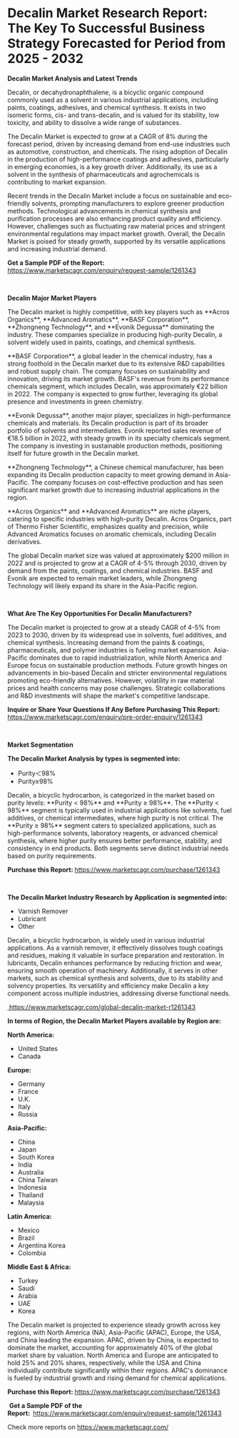<p><h1>Decalin Market Research Report: The Key To Successful Business Strategy Forecasted for Period from 2025 - 2032</h1></p><p><strong>Decalin Market Analysis and Latest Trends</strong></p>
<p><p>Decalin, or decahydronaphthalene, is a bicyclic organic compound commonly used as a solvent in various industrial applications, including paints, coatings, adhesives, and chemical synthesis. It exists in two isomeric forms, cis- and trans-decalin, and is valued for its stability, low toxicity, and ability to dissolve a wide range of substances.</p><p>The Decalin Market is expected to grow at a CAGR of 8% during the forecast period, driven by increasing demand from end-use industries such as automotive, construction, and chemicals. The rising adoption of Decalin in the production of high-performance coatings and adhesives, particularly in emerging economies, is a key growth driver. Additionally, its use as a solvent in the synthesis of pharmaceuticals and agrochemicals is contributing to market expansion.</p><p>Recent trends in the Decalin Market include a focus on sustainable and eco-friendly solvents, prompting manufacturers to explore greener production methods. Technological advancements in chemical synthesis and purification processes are also enhancing product quality and efficiency. However, challenges such as fluctuating raw material prices and stringent environmental regulations may impact market growth. Overall, the Decalin Market is poised for steady growth, supported by its versatile applications and increasing industrial demand.</p></p>
<p><strong>Get a Sample PDF of the Report:&nbsp;</strong> <a href="https://www.marketscagr.com/enquiry/request-sample/1261343?utm_campaign=2192&utm_medium=2&utm_source=Github&utm_content=ia&utm_term=26012025&utm_id=decalin">https://www.marketscagr.com/enquiry/request-sample/1261343</a></p>
<p>&nbsp;</p>
<p><strong>Decalin Major Market Players</strong></p>
<p><p>The Decalin market is highly competitive, with key players such as **Acros Organics**, **Advanced Aromatics**, **BASF Corporation**, **Zhongneng Technology**, and **Evonik Degussa** dominating the industry. These companies specialize in producing high-purity Decalin, a solvent widely used in paints, coatings, and chemical synthesis.</p><p>**BASF Corporation**, a global leader in the chemical industry, has a strong foothold in the Decalin market due to its extensive R&D capabilities and robust supply chain. The company focuses on sustainability and innovation, driving its market growth. BASF's revenue from its performance chemicals segment, which includes Decalin, was approximately €22 billion in 2022. The company is expected to grow further, leveraging its global presence and investments in green chemistry.</p><p>**Evonik Degussa**, another major player, specializes in high-performance chemicals and materials. Its Decalin production is part of its broader portfolio of solvents and intermediates. Evonik reported sales revenue of €18.5 billion in 2022, with steady growth in its specialty chemicals segment. The company is investing in sustainable production methods, positioning itself for future growth in the Decalin market.</p><p>**Zhongneng Technology**, a Chinese chemical manufacturer, has been expanding its Decalin production capacity to meet growing demand in Asia-Pacific. The company focuses on cost-effective production and has seen significant market growth due to increasing industrial applications in the region.</p><p>**Acros Organics** and **Advanced Aromatics** are niche players, catering to specific industries with high-purity Decalin. Acros Organics, part of Thermo Fisher Scientific, emphasizes quality and precision, while Advanced Aromatics focuses on aromatic chemicals, including Decalin derivatives.</p><p>The global Decalin market size was valued at approximately $200 million in 2022 and is projected to grow at a CAGR of 4-5% through 2030, driven by demand from the paints, coatings, and chemical industries. BASF and Evonik are expected to remain market leaders, while Zhongneng Technology will likely expand its share in the Asia-Pacific region.</p></p>
<p>&nbsp;</p>
<p><strong>What Are The Key Opportunities For Decalin Manufacturers?</strong></p>
<p><p>The Decalin market is projected to grow at a steady CAGR of 4-5% from 2023 to 2030, driven by its widespread use in solvents, fuel additives, and chemical synthesis. Increasing demand from the paints & coatings, pharmaceuticals, and polymer industries is fueling market expansion. Asia-Pacific dominates due to rapid industrialization, while North America and Europe focus on sustainable production methods. Future growth hinges on advancements in bio-based Decalin and stricter environmental regulations promoting eco-friendly alternatives. However, volatility in raw material prices and health concerns may pose challenges. Strategic collaborations and R&D investments will shape the market's competitive landscape.</p></p>
<p><strong>Inquire or Share Your Questions If Any Before Purchasing This Report:</strong> <a href="https://www.marketscagr.com/enquiry/pre-order-enquiry/1261343?utm_campaign=2192&utm_medium=2&utm_source=Github&utm_content=ia&utm_term=26012025&utm_id=decalin">https://www.marketscagr.com/enquiry/pre-order-enquiry/1261343</a></p>
<p>&nbsp;</p>
<p><strong>Market Segmentation</strong></p>
<p><strong>The Decalin Market Analysis by types is segmented into:</strong></p>
<p><ul><li>Purity＜98%</li><li>Purity≥98%</li></ul></p>
<p><p>Decalin, a bicyclic hydrocarbon, is categorized in the market based on purity levels: **Purity < 98%** and **Purity ≥ 98%**. The **Purity < 98%** segment is typically used in industrial applications like solvents, fuel additives, or chemical intermediates, where high purity is not critical. The **Purity ≥ 98%** segment caters to specialized applications, such as high-performance solvents, laboratory reagents, or advanced chemical synthesis, where higher purity ensures better performance, stability, and consistency in end products. Both segments serve distinct industrial needs based on purity requirements.</p></p>
<p><strong>Purchase this Report:&nbsp;</strong><a href="https://www.marketscagr.com/purchase/1261343?utm_campaign=2192&utm_medium=2&utm_source=Github&utm_content=ia&utm_term=26012025&utm_id=decalin">https://www.marketscagr.com/purchase/1261343</a></p>
<p>&nbsp;</p>
<p><strong>The Decalin Market Industry Research by Application is segmented into:</strong></p>
<p><ul><li>Varnish Remover</li><li>Lubricant</li><li>Other</li></ul></p>
<p><p>Decalin, a bicyclic hydrocarbon, is widely used in various industrial applications. As a varnish remover, it effectively dissolves tough coatings and residues, making it valuable in surface preparation and restoration. In lubricants, Decalin enhances performance by reducing friction and wear, ensuring smooth operation of machinery. Additionally, it serves in other markets, such as chemical synthesis and solvents, due to its stability and solvency properties. Its versatility and efficiency make Decalin a key component across multiple industries, addressing diverse functional needs.</p></p>
<p><a href="https://www.marketscagr.com/global-decalin-market-r1261343?utm_campaign=2192&utm_medium=2&utm_source=Github&utm_content=ia&utm_term=26012025&utm_id=decalin">&nbsp;https://www.marketscagr.com/global-decalin-market-r1261343</a></p>
<p><strong>In terms of Region, the Decalin Market Players available by Region are:</strong></p>
<p>
    <p> <strong> North America: </strong>
        <ul>
            <li>United States</li>
            <li>Canada</li>
        </ul>
        </p> 
    <p> <strong> Europe: </strong>
        <ul>
            <li>Germany</li>
            <li>France</li>
            <li>U.K.</li>
            <li>Italy</li>
            <li>Russia</li>
        </ul>
        </p> 
    <p> <strong> Asia-Pacific: </strong>
        <ul>
            <li>China</li>
            <li>Japan</li>
            <li>South Korea</li>
            <li>India</li>
            <li>Australia</li>
            <li>China Taiwan</li>
            <li>Indonesia</li>
            <li>Thailand</li>
            <li>Malaysia</li>
        </ul>
        </p> 
    <p> <strong> Latin America: </strong>
        <ul>
            <li>Mexico</li>
            <li>Brazil</li>
            <li>Argentina Korea</li>
            <li>Colombia</li>
        </ul>
        </p> 
    <p> <strong> Middle East & Africa: </strong>
        <ul>
            <li>Turkey</li>
            <li>Saudi</li>
            <li>Arabia</li>
            <li>UAE</li>
            <li>Korea</li>
        </ul>
    </p>
    </p>
<p><p>The Decalin market is projected to experience steady growth across key regions, with North America (NA), Asia-Pacific (APAC), Europe, the USA, and China leading the expansion. APAC, driven by China, is expected to dominate the market, accounting for approximately 40% of the global market share by valuation. North America and Europe are anticipated to hold 25% and 20% shares, respectively, while the USA and China individually contribute significantly within their regions. APAC's dominance is fueled by industrial growth and rising demand for chemical applications.</p></p>
<p><strong>Purchase this Report: </strong><a href="https://www.marketscagr.com/purchase/1261343?utm_campaign=2192&utm_medium=2&utm_source=Github&utm_content=ia&utm_term=26012025&utm_id=decalin">https://www.marketscagr.com/purchase/1261343</a></p>
<p>&nbsp;<strong>Get a Sample PDF of the Report:&nbsp;&nbsp;</strong><a href="https://www.marketscagr.com/enquiry/request-sample/1261343?utm_campaign=2192&utm_medium=2&utm_source=Github&utm_content=ia&utm_term=26012025&utm_id=decalin">https://www.marketscagr.com/enquiry/request-sample/1261343</a></p>
<p><strong></strong></p>
<p>Check more reports on <a href="https://www.marketscagr.com/?utm_campaign=2192&utm_medium=2&utm_source=Github&utm_content=ia&utm_term=26012025&utm_id=decalin">https://www.marketscagr.com/</a></p>